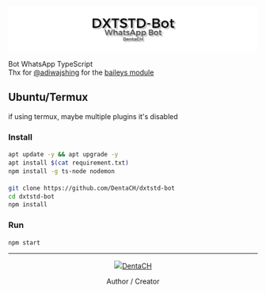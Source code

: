 <head>
    <a href="https://github.com/DentaCH/dxtstd-bot">
        <img src="./assets/github/banner.jpg"> </img>
    </a>
</head>
<body>

Bot WhatsApp TypeScript  
Thx for <a href="https://github.com/adiwajshing">@adiwajshing</a> for the <a href="https://github.com/adiwajshing/baileys">baileys module</a>

## Ubuntu/Termux
if using termux, maybe multiple plugins it's disabled

### Install
```bash
apt update -y && apt upgrade -y
apt install $(cat requirement.txt)
npm install -g ts-node nodemon

git clone https://github.com/DentaCH/dxtstd-bot
cd dxtstd-bot
npm install
```

### Run
```bash
npm start
```

--------
<!---
## Windows

### Install
* Install [`NodeJS`](https://nodejs.org/en/download)
* Install [`FFmpeg`](https://ffmpeg.org/download.html) (**Don't Forget Add FFmpeg to PATH enviroment variables**)
```
npm install -g ts-node nodemon
git clone https://github.com/DentaCH/dxtstd-bot
cd dxtstd-bot
npm install
npm start

```
--------
--->


<div align=center>
    <a href="https://github.com/DentaCH">
        <img src="https://github.com/DentaCH.png?size=100">DentaCH</img>
    </a>
    <p>Author / Creator</p>
</div>

</body>